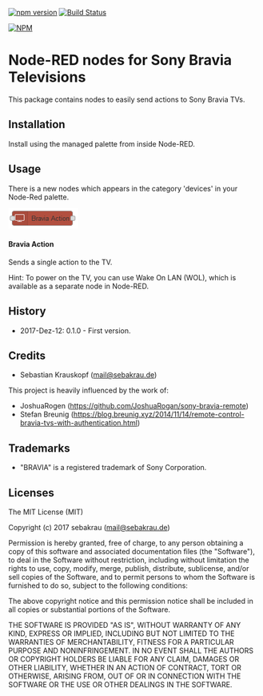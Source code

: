[![npm version](https://badge.fury.io/js/node-red-contrib-tv-bravia.svg)](https://badge.fury.io/js/node-red-contrib-tv-bravia)
[![Build Status](https://travis-ci.org/krauskopf/node-red-contrib-tv-bravia.svg?branch=master)](https://travis-ci.org/krauskopf/node-red-contrib-tv-bravia)

[![NPM](https://nodei.co/npm/node-red-contrib-tv-bravia.png?compact=true)](https://nodei.co/npm/node-red-contrib-tv-bravia/)

# Node-RED nodes for Sony Bravia Televisions
This package contains nodes to easily send actions to Sony Bravia TVs.

## Installation
Install using the managed palette from inside Node-RED.

## Usage
There is a new nodes which appears in the category 'devices' in your Node-Red palette.

![nodes.png](./doc/nodes.png)

#### Bravia Action
Sends a single action to the TV.

Hint: To power on the TV, you can use Wake On LAN (WOL), which is available as a separate node in Node-RED.

## History
- 2017-Dez-12: 0.1.0 - First version.

## Credits
- Sebastian Krauskopf (mail@sebakrau.de)

This project is heavily influenced by the work of:
- JoshuaRogen (https://github.com/JoshuaRogan/sony-bravia-remote)
- Stefan Breunig (https://blog.breunig.xyz/2014/11/14/remote-control-bravia-tvs-with-authentication.html)

## Trademarks
- "BRAVIA" is a registered trademark of Sony Corporation.

## Licenses
The MIT License (MIT)

Copyright (c) 2017 sebakrau (mail@sebakrau.de)

Permission is hereby granted, free of charge, to any person obtaining a copy
of this software and associated documentation files (the "Software"), to deal
in the Software without restriction, including without limitation the rights
to use, copy, modify, merge, publish, distribute, sublicense, and/or sell
copies of the Software, and to permit persons to whom the Software is
furnished to do so, subject to the following conditions:

The above copyright notice and this permission notice shall be included in all
copies or substantial portions of the Software.

THE SOFTWARE IS PROVIDED "AS IS", WITHOUT WARRANTY OF ANY KIND, EXPRESS OR
IMPLIED, INCLUDING BUT NOT LIMITED TO THE WARRANTIES OF MERCHANTABILITY,
FITNESS FOR A PARTICULAR PURPOSE AND NONINFRINGEMENT. IN NO EVENT SHALL THE
AUTHORS OR COPYRIGHT HOLDERS BE LIABLE FOR ANY CLAIM, DAMAGES OR OTHER
LIABILITY, WHETHER IN AN ACTION OF CONTRACT, TORT OR OTHERWISE, ARISING FROM,
OUT OF OR IN CONNECTION WITH THE SOFTWARE OR THE USE OR OTHER DEALINGS IN THE
SOFTWARE.
